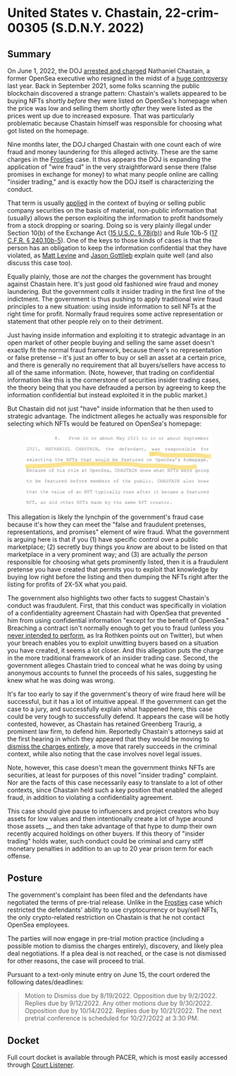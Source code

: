 # United States v. Chastain, 22-crim-00305 (S.D.N.Y. 2022)

## Summary <a href="#summary" id="summary"></a>

On June 1, 2022, the DOJ [arrested and charged](https://www.justice.gov/usao-sdny/pr/former-employee-nft-marketplace-charged-first-ever-digital-asset-insider-trading-scheme) Nathaniel Chastain, a former OpenSea executive who resigned in the midst of a [huge controversy](https://blockworks.co/openseas-nate-chastain-calls-it-quits-after-insider-trading-allegations/) last year. Back in September 2021, some folks scanning the public blockchain discovered a strange pattern: Chastain's wallets appeared to be buying NFTs shortly _before_ they were listed on OpenSea's homepage when the price was low and selling them shortly _after_ they were listed as the prices went up due to increased exposure. That was particularly problematic because Chastain himself was responsible for choosing what got listed on the homepage.

Nine months later, the DOJ charged Chastain with one count each of wire fraud and money laundering for this alleged activity. These are the same charges in the [Frosties](https://www.thecod3x.com/united-states-v-nguyen/) case. It thus appears the DOJ is expanding the application of "wire fraud" in the very straightforward sense there (false promises in exchange for money) to what many people online are calling "insider trading," and is exactly how the DOJ itself is characterizing the conduct.

That term is usually [applied](https://www.investor.gov/introduction-investing/investing-basics/glossary/insider-trading) in the context of buying or selling public company securities on the basis of material, non-public information that (usually) allows the person exploiting the information to profit handsomely from a stock dropping or soaring. Doing so is very plainly illegal under Section 10(b) of the Exchange Act ([15 U.S.C. § 78j(b)](https://www.law.cornell.edu/uscode/text/15/78j)) and Rule 10b-5 ([17 C.F.R. § 240.10b-5](https://www.law.cornell.edu/cfr/text/17/240.10b-5)). One of the keys to those kinds of cases is that the person has an obligation to keep the information confidential that they have violated, as [Matt Levine](https://www.bloomberg.com/opinion/articles/2022-06-02/don-t-insider-trade-nfts) and [Jason Gottlieb](https://podcasts.apple.com/us/podcast/unchained/id1123922160?i=1000565090378) explain quite well (and also discuss this case too).

Equally plainly, those are _not_ the charges the government has brought against Chastain here. It's just good old fashioned wire fraud and money laundering. But the government _calls_ it insider trading in the first line of the indictment. The government is thus pushing to apply traditional wire fraud principles to a new situation: using inside information to sell NFTs at the right time for profit. Normally fraud requires some active representation or statement that other people rely on to their detriment.

Just having inside information and exploiting it to strategic advantage in an open market of other people buying and selling the same asset doesn't exactly fit the normal fraud framework, because there's no representation or false pretense – it's just an offer to buy or sell an asset at a certain price, and there is generally no requirement that all buyers/sellers have access to all of the same information. (Note, however, that trading on confidential information like this is the cornerstone of securities insider trading cases, the theory being that you have defrauded a person by agreeing to keep the information confidential but instead exploited it in the public market.)

But Chastain did not just "have" inside information that he then used to strategic advantage. The indictment alleges he actually was responsible for selecting which NFTs would be featured on OpenSea's homepage:

<figure><img src="../.gitbook/assets/image (7).png" alt=""><figcaption></figcaption></figure>

This allegation is likely the lynchpin of the government's fraud case because it's how they can meet the "false and fraudulent pretenses, representations, and promises" element of wire fraud. What the government is arguing here is that if you (1) have specific control over a public marketplace; (2) secretly buy things you _know_ are about to be listed on that marketplace in a very prominent way; and (3) are actually _the person_ responsible for choosing what gets prominently listed, then it is a fraudulent pretense you have created that permits you to exploit that knowledge by buying low right before the listing and then dumping the NFTs right after the listing for profits of 2X-5X what you paid.

The government also highlights two other facts to suggest Chastain's conduct was fraudulent. First, that this conduct was specifically in violation of a confidentiality agreement Chastain had with OpenSea that prevented him from using confidential information "except for the benefit of OpenSea." Breaching a contract isn't normally enough to get you to fraud (unless you [never intended to perform](https://twitter.com/rothken/status/1532754089934655488?s=20\&t=MOhr-36jQeFCfAaVnpyX4Q), as Ira Rothken points out on Twitter), but when your breach enables you to exploit unwitting buyers based on a situation you have created, it seems a lot closer. And this allegation puts the charge in the more traditional framework of an insider trading case. Second, the government alleges Chastain tried to conceal what he was doing by using anonymous accounts to funnel the proceeds of his sales, suggesting he knew what he was doing was wrong.

It's far too early to say if the government's theory of wire fraud here will be successful, but it has a lot of intuitive appeal. If the government can get the case to a jury, and successfully explain what happened here, this case could be very tough to successfully defend.  It appears the case will be hotly contested, however, as Chastain has retained Greenberg Traurig, a prominent law firm, to defend him. Reportedly Chastain's attorneys said at the first hearing in which they appeared that they would be moving to [dismiss the charges entirely](https://www.law360.com/articles/1503332/greenberg-team-set-to-attack-feds-nft-insider-trading-case), a move that rarely succeeds in the criminal context, while also noting that the case involves novel legal issues.

Note, however, this case doesn't mean the government thinks NFTs are securities, at least for purposes of this novel "insider trading" complaint. Nor are the facts of this case necessarily easy to translate to a lot of other contexts, since Chastain held such a key position that enabled the alleged fraud, in addition to violating a confidentiality agreement.

This case should give pause to influencers and project creators who buy assets for low values and then intentionally create a lot of hype around those assets __ and then take advantage of that hype to dump their own recently acquired holdings on other buyers. If this theory of "insider trading" holds water, such conduct could be criminal and carry stiff monetary penalties in addition to an up to 20 year prison term for each offense.

## Posture <a href="#posture" id="posture"></a>

The government's complaint has been filed and the defendants have negotiated the terms of pre-trial release. Unlike in the [Frosties](https://www.thecod3x.com/united-states-v-nguyen/) case which restricted the defendants' ability to use cryptocurrency or buy/sell NFTs, the only crypto-related restriction on Chastain is that he not contact OpenSea employees.

The parties will now engage in pre-trial motion practice (including a possible motion to dismiss the charges entirely), discovery, and likely plea deal negotiations. If a plea deal is not reached, or the case is not dismissed for other reasons, the case will proceed to trial.

Pursuant to a text-only minute entry on June 15, the court ordered the following dates/deadlines:

> Motion to Dismiss due by 8/19/2022. Opposition due by 9/2/2022. Replies due by 9/12/2022. Any other motions due by 9/30/2022. Opposition due by 10/14/2022. Replies due by 10/21/2022. The next pretrial conference is scheduled for 10/27/2022 at 3:30 PM.

## Docket <a href="#docket" id="docket"></a>

Full court docket is available through PACER, which is most easily accessed through [Court Listener](https://www.courtlistener.com/docket/63352608/united-states-v-chastain/).

